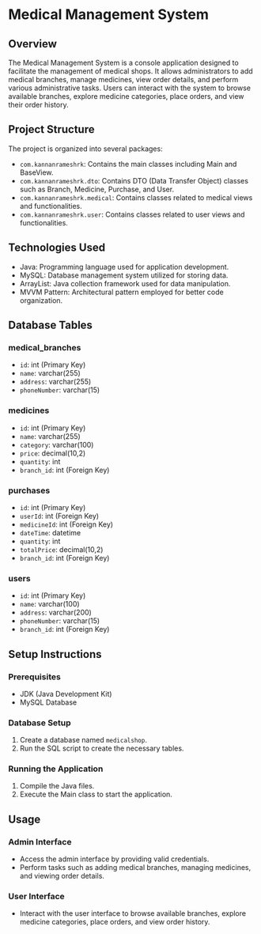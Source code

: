 # Medical Management System

## Overview
The Medical Management System is a console application designed to facilitate the management of medical shops. It allows administrators to add medical branches, manage medicines, view order details, and perform various administrative tasks. Users can interact with the system to browse available branches, explore medicine categories, place orders, and view their order history.

## Project Structure
The project is organized into several packages:
- `com.kannanrameshrk`: Contains the main classes including Main and BaseView.
- `com.kannanrameshrk.dto`: Contains DTO (Data Transfer Object) classes such as Branch, Medicine, Purchase, and User.
- `com.kannanrameshrk.medical`: Contains classes related to medical views and functionalities.
- `com.kannanrameshrk.user`: Contains classes related to user views and functionalities.

## Technologies Used
- Java: Programming language used for application development.
- MySQL: Database management system utilized for storing data.
- ArrayList: Java collection framework used for data manipulation.
- MVVM Pattern: Architectural pattern employed for better code organization.

## Database Tables
### medical_branches
- `id`: int (Primary Key)
- `name`: varchar(255)
- `address`: varchar(255)
- `phoneNumber`: varchar(15)

### medicines
- `id`: int (Primary Key)
- `name`: varchar(255)
- `category`: varchar(100)
- `price`: decimal(10,2)
- `quantity`: int
- `branch_id`: int (Foreign Key)

### purchases
- `id`: int (Primary Key)
- `userId`: int (Foreign Key)
- `medicineId`: int (Foreign Key)
- `dateTime`: datetime
- `quantity`: int
- `totalPrice`: decimal(10,2)
- `branch_id`: int (Foreign Key)

### users
- `id`: int (Primary Key)
- `name`: varchar(100)
- `address`: varchar(200)
- `phoneNumber`: varchar(15)
- `branch_id`: int (Foreign Key)

## Setup Instructions
### Prerequisites
- JDK (Java Development Kit)
- MySQL Database

### Database Setup
1. Create a database named `medicalshop`.
2. Run the SQL script to create the necessary tables.

### Running the Application
1. Compile the Java files.
2. Execute the Main class to start the application.

## Usage
### Admin Interface
- Access the admin interface by providing valid credentials.
- Perform tasks such as adding medical branches, managing medicines, and viewing order details.

### User Interface
- Interact with the user interface to browse available branches, explore medicine categories, place orders, and view order history.
